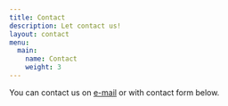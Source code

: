 ```yaml
---
title: Contact
description: Let contact us!
layout: contact
menu:
  main:
    name: Contact
    weight: 3
---
```


You can contact us on [e-mail](mailto:pohles@rudickamladez.cz) or with contact form below.